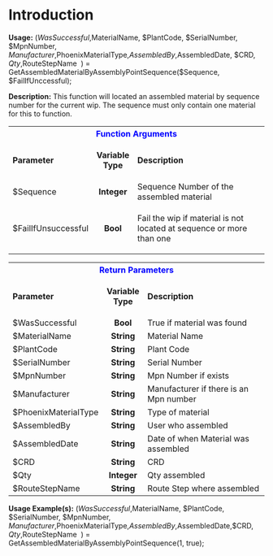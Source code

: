 # Introduction

**Usage:** 
($WasSuccessful, $MaterialName, $PlantCode, $SerialNumber, $MpnNumber, $Manufacturer,$PhoenixMaterialType,$AssembledBy,$AssembledDate, $CRD, $Qty,$RouteStepName  ) = GetAssembledMaterialByAssemblyPointSequence($Sequence, $FailIfUnccessful);

**Description:** This function will located an assembled material by sequence number for the current wip. The sequence must only contain one material for this to function. 


<table class="confluenceTable"><tbody><tr><th colspan="3" class="confluenceTh"><span style="color: rgb(0,0,255);">Function Arguments</span></th></tr><tr><td class="confluenceTd"><strong>Parameter</strong></td><td class="confluenceTd"><p style="text-align: center;"><strong>Variable</strong><br /><strong>Type</strong></p></td><td class="confluenceTd"><strong>Description</strong></td></tr><tr><td class="confluenceTd">$Sequence</td><td style="text-align: center;" class="confluenceTd"><strong>Integer</strong></td><td class="confluenceTd">Sequence Number of the assembled material</td></tr><tr><td colspan="1" class="confluenceTd">$FailIfUnsuccessful</td><td colspan="1" style="text-align: center;" class="confluenceTd"><strong>Bool </strong></td><td colspan="1" class="confluenceTd"><p>Fail the wip if material is not located at sequence or more than one</p></td></tr></tbody></table>


<table class="confluenceTable"><tbody><tr><th colspan="3" class="confluenceTh"><span style="color: rgb(0,0,255);">Return Parameters</span></th></tr><tr><td class="confluenceTd"><strong>Parameter</strong></td><td class="confluenceTd"><p style="text-align: center;"><strong>Variable</strong><br /><strong>Type</strong></p></td><td class="confluenceTd"><strong>Description</strong></td></tr><tr><td class="confluenceTd">$WasSuccessful</td><td style="text-align: center;" class="confluenceTd"><strong>Bool</strong></td><td class="confluenceTd">True if material was found<strong><br /></strong></td></tr><tr><td colspan="1" class="confluenceTd">$MaterialName</td><td colspan="1" style="text-align: center;" class="confluenceTd"><strong>String</strong></td><td colspan="1" class="confluenceTd">Material Name</td></tr><tr><td colspan="1" class="confluenceTd">$PlantCode</td><td colspan="1" style="text-align: center;" class="confluenceTd"><strong>String</strong></td><td colspan="1" class="confluenceTd">Plant Code</td></tr><tr><td colspan="1" class="confluenceTd">$SerialNumber</td><td colspan="1" style="text-align: center;" class="confluenceTd"><strong>String</strong></td><td colspan="1" class="confluenceTd">Serial Number</td></tr><tr><td colspan="1" class="confluenceTd">$MpnNumber</td><td colspan="1" class="confluenceTd">  <strong>String</strong></td><td colspan="1" class="confluenceTd">Mpn Number if exists</td></tr><tr><td colspan="1" class="confluenceTd">$Manufacturer</td><td colspan="1" class="confluenceTd">  <strong>String</strong></td><td colspan="1" class="confluenceTd">Manufacturer if there is an Mpn number</td></tr><tr><td colspan="1" class="confluenceTd">$PhoenixMaterialType</td><td colspan="1" style="text-align: center;" class="confluenceTd"><strong>String</strong></td><td colspan="1" class="confluenceTd">Type of material</td></tr><tr><td colspan="1" class="confluenceTd">$AssembledBy</td><td colspan="1" style="text-align: center;" class="confluenceTd"><strong>String</strong></td><td colspan="1" class="confluenceTd">User who assembled</td></tr><tr><td colspan="1" class="confluenceTd">$AssembledDate</td><td colspan="1" style="text-align: center;" class="confluenceTd"><strong>String</strong></td><td colspan="1" class="confluenceTd">Date of when Material was assembled</td></tr><tr><td colspan="1" class="confluenceTd">$CRD</td><td colspan="1" class="confluenceTd">  <strong>String</strong></td><td colspan="1" class="confluenceTd">CRD</td></tr><tr><td colspan="1" class="confluenceTd">$Qty</td><td colspan="1" style="text-align: center;" class="confluenceTd"><strong>Integer</strong></td><td colspan="1" class="confluenceTd">Qty assembled</td></tr><tr><td colspan="1" class="confluenceTd">$RouteStepName</td><td colspan="1" style="text-align: center;" class="confluenceTd"><strong>String</strong></td><td colspan="1" class="confluenceTd">Route Step where assembled</td></tr></tbody></table>




**Usage Example(s):** 
($WasSuccessful, $MaterialName, $PlantCode, $SerialNumber, $MpnNumber, $Manufacturer,$PhoenixMaterialType,$AssembledBy,$AssembledDate,$CRD, $Qty,$RouteStepName  ) = GetAssembledMaterialByAssemblyPointSequence(1, true);
